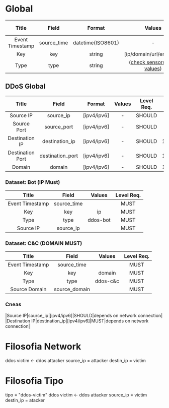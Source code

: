 # Global

|Title|Field|Format|Values|Level Req.|Example|Description|
|:---:|:---:|:---:|:---:|:---:|:---:|:-----------:|
|Event Timestamp|source_time|datetime(ISO8601)|-|MUST|2014-07-15T00:16:29+00:00||
|Key|key|string|[ip/domain/url/email/uri]|MUST|domain|....|
|Type|type|string|([check sensors type values](http://nowhere.com))|MUST|malicious-website|....|

## DDoS Global
|Title|Field|Format|Values|Level Req.|Example|Description|
|:---:|:---:|:---:|:---:|:---:|:---:|:-----------:|
|Source IP|source_ip|[ipv4/ipv6]|-|SHOULD|193.136.2.192|.---|
|Source Port|source_port|[ipv4/ipv6]|-|SHOULD|193.136.2.192|.---|
|Destination IP|destination_ip|[ipv4/ipv6]|-|SHOULD|193.136.100.192|.---|
|Destination Port|destination_port|[ipv4/ipv6]|-|SHOULD|193.136.100.192|.---|
|Domain|domain|[ipv4/ipv6]|-|SHOULD|193.136.100.192|.---|

### Dataset: Bot (IP Must)

|Title|Field|Values|Level Req.|
|:---:|:---:|:---:|:---:|
|Event Timestamp|source_time|<dynamic>|MUST|
|Key|key|ip|MUST|
|Type|type|ddos-bot|MUST|
|Source IP|source_ip|<dynamic>|MUST|

### Dataset: C&C (DOMAIN MUST)
|Title|Field|Values|Level Req.|
|:---:|:---:|:---:|:---:|
|Event Timestamp|source_time|<dynamic>|MUST|
|Key|key|domain|MUST|
|Type|type|ddos-c&c|MUST|
|Source Domain|source_domain|<dynamic>|MUST|


### Cneas
|Source IP|source_ip|[ipv4/ipv6]|SHOULD|depends on network connection|
|Destination IP|destination_ip|[ipv4/ipv6]|MUST|depends on network connection|

Filosofia Network
===========
ddos victim <- ddos attacker
source_ip = attacker
destin_ip = victim  


Filosofia Tipo
===========
tipo = "ddos-victim"
ddos victim <- ddos attacker
source_ip = victim
destin_ip = atacker  
